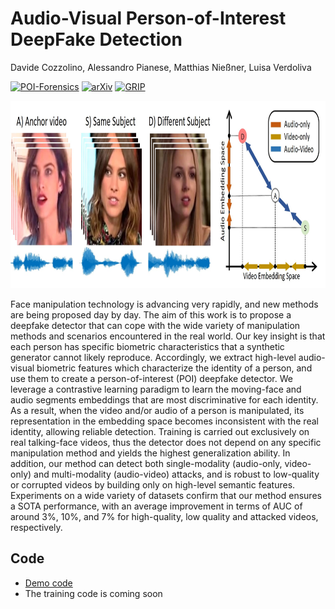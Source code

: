 # Audio-Visual Person-of-Interest DeepFake Detection
Davide Cozzolino, Alessandro Pianese, Matthias Nie&szlig;ner, Luisa Verdoliva

[![POI-Forensics](https://img.shields.io/badge/Webpage-222222.svg?style=for-the-badge&logo=github)](https://grip-unina.github.io/poi-forensics/)
[![arXiv](https://img.shields.io/badge/-arXiv-B31B1B.svg?style=for-the-badge)](https://arxiv.org/abs/2204.03083)
[![GRIP](https://img.shields.io/badge/-GRIP-0888ef.svg?style=for-the-badge)](https://www.grip.unina.it)

<p align="center"> <img height="300" src="header.jpg"> </p>

Face manipulation technology is advancing very rapidly, and new methods are being proposed day by day. The aim of this work is to propose a deepfake detector that can cope with the wide variety of manipulation methods and scenarios encountered in the real world. Our key insight is that each person has specific biometric characteristics that a synthetic generator cannot likely reproduce. Accordingly, we extract high-level audio-visual biometric features which characterize the identity of a person, and use them to create a person-of-interest (POI) deepfake detector. We leverage a contrastive learning paradigm to learn the moving-face and audio segments embeddings that are most discriminative for each identity. As a result, when the video and/or audio of a person is manipulated, its representation in the embedding space becomes inconsistent with the real identity, allowing reliable detection. Training is carried out exclusively on real talking-face videos, thus the detector does not depend on any specific manipulation method and yields the highest generalization ability. In addition, our method can detect both single-modality (audio-only, video-only) and multi-modality (audio-video) attacks, and is robust to low-quality or corrupted videos by building only on high-level semantic features. Experiments on a wide variety of datasets confirm that our method ensures a SOTA performance, with an average improvement in terms of AUC of around 3%, 10%, and 7% for high-quality, low quality and attacked videos, respectively.

## Code

- [Demo code](https://github.com/grip-unina/poi-forensics/tree/main/app_code)
- The training code is coming soon
